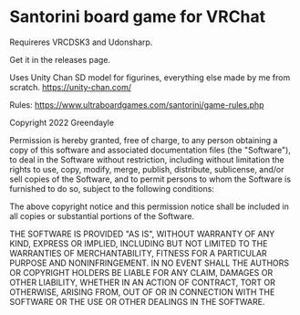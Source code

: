 Santorini board game for VRChat
==================================

Requireres VRCDSK3 and Udonsharp.

Get it in the releases page.

Uses Unity Chan SD model for figurines, everything else made by me from scratch.
https://unity-chan.com/

Rules:
https://www.ultraboardgames.com/santorini/game-rules.php

Copyright 2022 Greendayle

Permission is hereby granted, free of charge, to any person obtaining a copy of this software and associated documentation files (the "Software"), to deal in the Software without restriction, including without limitation the rights to use, copy, modify, merge, publish, distribute, sublicense, and/or sell copies of the Software, and to permit persons to whom the Software is furnished to do so, subject to the following conditions:

The above copyright notice and this permission notice shall be included in all copies or substantial portions of the Software.

THE SOFTWARE IS PROVIDED "AS IS", WITHOUT WARRANTY OF ANY KIND, EXPRESS OR IMPLIED, INCLUDING BUT NOT LIMITED TO THE WARRANTIES OF MERCHANTABILITY, FITNESS FOR A PARTICULAR PURPOSE AND NONINFRINGEMENT. IN NO EVENT SHALL THE AUTHORS OR COPYRIGHT HOLDERS BE LIABLE FOR ANY CLAIM, DAMAGES OR OTHER LIABILITY, WHETHER IN AN ACTION OF CONTRACT, TORT OR OTHERWISE, ARISING FROM, OUT OF OR IN CONNECTION WITH THE SOFTWARE OR THE USE OR OTHER DEALINGS IN THE SOFTWARE.
